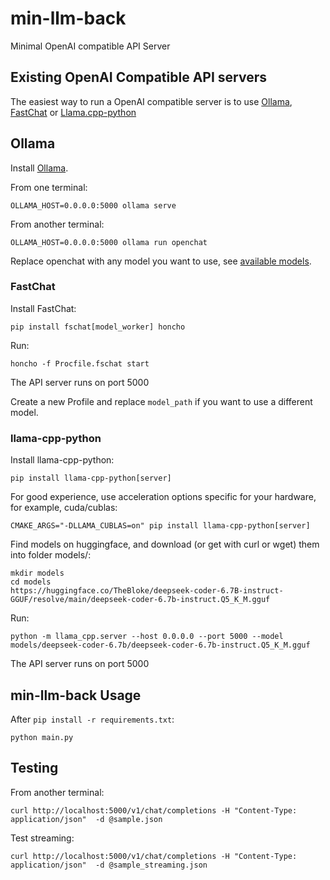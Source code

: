 # min-llm-back

Minimal OpenAI compatible API Server

## Existing OpenAI Compatible API servers

The easiest way to run a OpenAI compatible server is to use
[Ollama](https://ollama.com/),
[FastChat](https://github.com/lm-sys/FastChat) or 
[Llama.cpp-python](https://github.com/abetlen/llama-cpp-python)

## Ollama

Install [Ollama](https://ollama.com/).

From one terminal:

    OLLAMA_HOST=0.0.0.0:5000 ollama serve 

From another terminal:

    OLLAMA_HOST=0.0.0.0:5000 ollama run openchat

Replace openchat with any model you want to use, see [available models](https://ollama.com/library).


### FastChat

Install FastChat:

    pip install fschat[model_worker] honcho

Run:

    honcho -f Procfile.fschat start

The API server runs on port 5000

Create a new Profile and replace `model_path` if you want to use a different model.

### llama-cpp-python

Install llama-cpp-python:

    pip install llama-cpp-python[server]

For good experience, use acceleration options specific for your hardware, for example, cuda/cublas:

    CMAKE_ARGS="-DLLAMA_CUBLAS=on" pip install llama-cpp-python[server]

Find models on huggingface, and download (or get with curl or wget) them into folder models/:

    mkdir models
    cd models
    https://huggingface.co/TheBloke/deepseek-coder-6.7B-instruct-GGUF/resolve/main/deepseek-coder-6.7b-instruct.Q5_K_M.gguf

Run:

    python -m llama_cpp.server --host 0.0.0.0 --port 5000 --model models/deepseek-coder-6.7b/deepseek-coder-6.7b-instruct.Q5_K_M.gguf

The API server runs on port 5000


## min-llm-back Usage

After `pip install -r requirements.txt`:

    python main.py

## Testing

From another terminal:

    curl http://localhost:5000/v1/chat/completions -H "Content-Type: application/json"  -d @sample.json

Test streaming:

    curl http://localhost:5000/v1/chat/completions -H "Content-Type: application/json"  -d @sample_streaming.json




